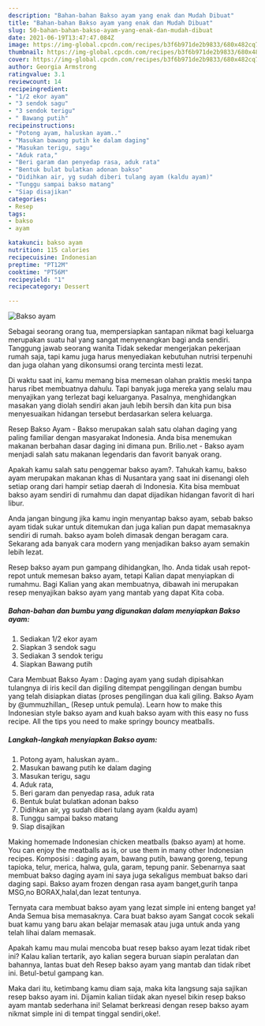 ```yaml
---
description: "Bahan-bahan Bakso ayam yang enak dan Mudah Dibuat"
title: "Bahan-bahan Bakso ayam yang enak dan Mudah Dibuat"
slug: 50-bahan-bahan-bakso-ayam-yang-enak-dan-mudah-dibuat
date: 2021-06-19T13:47:47.084Z
image: https://img-global.cpcdn.com/recipes/b3f6b971de2b9833/680x482cq70/bakso-ayam-foto-resep-utama.jpg
thumbnail: https://img-global.cpcdn.com/recipes/b3f6b971de2b9833/680x482cq70/bakso-ayam-foto-resep-utama.jpg
cover: https://img-global.cpcdn.com/recipes/b3f6b971de2b9833/680x482cq70/bakso-ayam-foto-resep-utama.jpg
author: Georgia Armstrong
ratingvalue: 3.1
reviewcount: 14
recipeingredient:
- "1/2 ekor ayam"
- "3 sendok sagu"
- "3 sendok terigu"
- " Bawang putih"
recipeinstructions:
- "Potong ayam, haluskan ayam.."
- "Masukan bawang putih ke dalam daging"
- "Masukan terigu, sagu"
- "Aduk rata,"
- "Beri garam dan penyedap rasa, aduk rata"
- "Bentuk bulat bulatkan adonan bakso"
- "Didihkan air, yg sudah diberi tulang ayam (kaldu ayam)"
- "Tunggu sampai bakso matang"
- "Siap disajikan"
categories:
- Resep
tags:
- bakso
- ayam

katakunci: bakso ayam 
nutrition: 115 calories
recipecuisine: Indonesian
preptime: "PT12M"
cooktime: "PT56M"
recipeyield: "1"
recipecategory: Dessert

---
```



![Bakso ayam](https://img-global.cpcdn.com/recipes/b3f6b971de2b9833/680x482cq70/bakso-ayam-foto-resep-utama.jpg)

Sebagai seorang orang tua, mempersiapkan santapan nikmat bagi keluarga merupakan suatu hal yang sangat menyenangkan bagi anda sendiri. Tanggung jawab seorang  wanita Tidak sekedar mengerjakan pekerjaan rumah saja, tapi kamu juga harus menyediakan kebutuhan nutrisi terpenuhi dan juga olahan yang dikonsumsi orang tercinta mesti lezat.

Di waktu  saat ini, kamu memang bisa memesan olahan praktis meski tanpa harus ribet membuatnya dahulu. Tapi banyak juga mereka yang selalu mau menyajikan yang terlezat bagi keluarganya. Pasalnya, menghidangkan masakan yang diolah sendiri akan jauh lebih bersih dan kita pun bisa menyesuaikan hidangan tersebut berdasarkan selera keluarga. 

Resep Bakso Ayam - Bakso merupakan salah satu olahan daging yang paling familiar dengan masyarakat Indonesia. Anda bisa menemukan makanan berbahan dasar daging ini dimana pun. Brilio.net - Bakso ayam menjadi salah satu makanan legendaris dan favorit banyak orang.

Apakah kamu salah satu penggemar bakso ayam?. Tahukah kamu, bakso ayam merupakan makanan khas di Nusantara yang saat ini disenangi oleh setiap orang dari hampir setiap daerah di Indonesia. Kita bisa membuat bakso ayam sendiri di rumahmu dan dapat dijadikan hidangan favorit di hari libur.

Anda jangan bingung jika kamu ingin menyantap bakso ayam, sebab bakso ayam tidak sukar untuk ditemukan dan juga kalian pun dapat memasaknya sendiri di rumah. bakso ayam boleh dimasak dengan beragam cara. Sekarang ada banyak cara modern yang menjadikan bakso ayam semakin lebih lezat.

Resep bakso ayam pun gampang dihidangkan, lho. Anda tidak usah repot-repot untuk memesan bakso ayam, tetapi Kalian dapat menyiapkan di rumahmu. Bagi Kalian yang akan membuatnya, dibawah ini merupakan resep menyajikan bakso ayam yang mantab yang dapat Kita coba.

<!--inarticleads1-->

##### Bahan-bahan dan bumbu yang digunakan dalam menyiapkan Bakso ayam:

1. Sediakan 1/2 ekor ayam
1. Siapkan 3 sendok sagu
1. Sediakan 3 sendok terigu
1. Siapkan  Bawang putih


Cara Membuat Bakso Ayam : Daging ayam yang sudah dipisahkan tulangnya di iris kecil dan digiling ditempat penggilingan dengan bumbu yang telah disiapkan diatas (proses pengilingan dua kali giling. Bakso Ayam by @ummuzhillan_ (Resep untuk pemula). Learn how to make this Indonesian style bakso ayam and kuah bakso ayam with this easy no fuss recipe. All the tips you need to make springy bouncy meatballs. 

<!--inarticleads2-->

##### Langkah-langkah menyiapkan Bakso ayam:

1. Potong ayam, haluskan ayam..
1. Masukan bawang putih ke dalam daging
1. Masukan terigu, sagu
1. Aduk rata,
1. Beri garam dan penyedap rasa, aduk rata
1. Bentuk bulat bulatkan adonan bakso
1. Didihkan air, yg sudah diberi tulang ayam (kaldu ayam)
1. Tunggu sampai bakso matang
1. Siap disajikan


Making homemade Indonesian chicken meatballs (bakso ayam) at home. You can enjoy the meatballs as is, or use them in many other Indonesian recipes. Komposisi : daging ayam, bawang putih, bawang goreng, tepung tapioka, telur, merica, halwa, gula, garam, tepung panir. Sebenarnya saat membuat bakso daging ayam ini saya juga sekaligus membuat bakso dari daging sapi. Bakso ayam frozen dengan rasa ayam banget,gurih tanpa MSG,no BORAX,halal,dan lezat tentunya. 

Ternyata cara membuat bakso ayam yang lezat simple ini enteng banget ya! Anda Semua bisa memasaknya. Cara buat bakso ayam Sangat cocok sekali buat kamu yang baru akan belajar memasak atau juga untuk anda yang telah lihai dalam memasak.

Apakah kamu mau mulai mencoba buat resep bakso ayam lezat tidak ribet ini? Kalau kalian tertarik, ayo kalian segera buruan siapin peralatan dan bahannya, lantas buat deh Resep bakso ayam yang mantab dan tidak ribet ini. Betul-betul gampang kan. 

Maka dari itu, ketimbang kamu diam saja, maka kita langsung saja sajikan resep bakso ayam ini. Dijamin kalian tiidak akan nyesel bikin resep bakso ayam mantab sederhana ini! Selamat berkreasi dengan resep bakso ayam nikmat simple ini di tempat tinggal sendiri,oke!.

